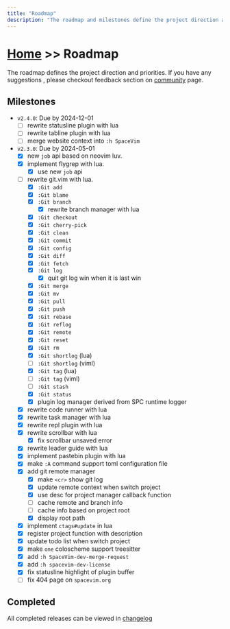 ```yaml
---
title: "Roadmap"
description: "The roadmap and milestones define the project direction and priorities."
---
```


# [Home](../) >> Roadmap

The roadmap defines the project direction and priorities.
If you have any suggestions , please checkout feedback section on [community](../community/) page.

## Milestones

- `v2.4.0`: Due by 2024-12-01
  - [ ] rewrite statusline plugin with lua
  - [ ] rewrite tabline plugin with lua
  - [ ] merge website context into `:h SpaceVim`
- `v2.3.0`: Due by 2024-05-01
  - [x] new `job` api based on neovim luv.
  - [x] implement flygrep with lua.
    - [x] use new `job` api
  - [ ] rewrite git.vim with lua.
    - [x] `:Git add`
    - [x] `:Git blame`
    - [x] `:Git branch`
      - [x] rewrite branch manager with lua
    - [x] `:Git checkout`
    - [x] `:Git cherry-pick`
    - [x] `:Git clean`
    - [x] `:Git commit`
    - [x] `:Git config`
    - [x] `:Git diff`
    - [x] `:Git fetch`
    - [x] `:Git log`
      - [x] quit git log win when it is last win
    - [x] `:Git merge`
    - [x] `:Git mv`
    - [x] `:Git pull`
    - [x] `:Git push`
    - [x] `:Git rebase`
    - [x] `:Git reflog`
    - [x] `:Git remote`
    - [x] `:Git reset`
    - [x] `:Git rm`
    - [x] `:Git shortlog` (lua)
    - [ ] `:Git shortlog` (viml)
    - [x] `:Git tag` (lua)
    - [ ] `:Git tag` (viml)
    - [ ] `:Git stash`
    - [x] `:Git status`
    - [x] plugin log manager derived from SPC runtime logger
  - [x] rewrite code runner with lua
  - [x] rewrite task manager with lua
  - [x] rewrite repl plugin with lua
  - [x] rewrite scrollbar with lua
    - [x] fix scrollbar unsaved error
  - [x] rewrite leader guide with lua
  - [x] implement pastebin plugin with lua
  - [x] make `:A` command support toml configuration file
  - [x] add git remote manager
    - [x] make `<cr>` show git log
    - [x] update remote context when switch project
    - [x] use desc for project manager callback function
    - [ ] cache remote and branch info
    - [ ] cache info based on project root
    - [x] display root path
  - [x] implement `ctags#update` in lua
  - [x] register project function with description
  - [x] update todo list when switch project
  - [x] make `one` coloscheme support treesitter
  - [x] add `:h SpaceVim-dev-merge-request`
  - [x] add `:h spacevim-dev-license`
  - [x] fix statusline highlight of plugin buffer
  - [ ] fix 404 page on `spacevim.org`

## Completed

All completed releases can be viewed in [changelog](../development/#changelog)
